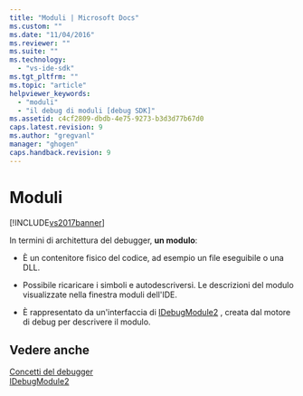 ```yaml
---
title: "Moduli | Microsoft Docs"
ms.custom: ""
ms.date: "11/04/2016"
ms.reviewer: ""
ms.suite: ""
ms.technology: 
  - "vs-ide-sdk"
ms.tgt_pltfrm: ""
ms.topic: "article"
helpviewer_keywords: 
  - "moduli"
  - "il debug di moduli [debug SDK]"
ms.assetid: c4cf2809-dbdb-4e75-9273-b3d3d77b67d0
caps.latest.revision: 9
ms.author: "gregvanl"
manager: "ghogen"
caps.handback.revision: 9
---
```

# Moduli
[!INCLUDE[vs2017banner](../../code-quality/includes/vs2017banner.md)]

In termini di architettura del debugger, **un modulo**:  
  
-   È un contenitore fisico del codice, ad esempio un file eseguibile o una DLL.  
  
-   Possibile ricaricare i simboli e autodescriversi.  Le descrizioni del modulo visualizzate nella finestra moduli dell'IDE.  
  
-   È rappresentato da un'interfaccia di [IDebugModule2](../../extensibility/debugger/reference/idebugmodule2.md) , creata dal motore di debug per descrivere il modulo.  
  
## Vedere anche  
 [Concetti del debugger](../../extensibility/debugger/debugger-concepts.md)   
 [IDebugModule2](../../extensibility/debugger/reference/idebugmodule2.md)